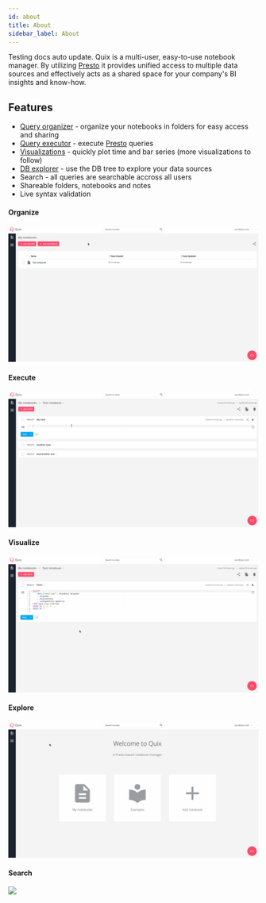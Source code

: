 ```yaml
---
id: about
title: About
sidebar_label: About
---
```


Testing docs auto update. Quix is a multi-user, easy-to-use notebook manager. By utilizing [Presto](https://github.com/prestosql/presto) it provides unified access to multiple data sources and effectively acts as a shared space for your company's BI insights and know-how.

## Features
- [Query organizer](#organize) - organize your notebooks in folders for easy access and sharing
- [Query executor](#execute) - execute [Presto](https://github.com/prestosql/presto) queries
- [Visualizations](#visualize) - quickly plot time and bar series (more visualizations to follow)
- [DB explorer](#explore) - use the DB tree to explore your data sources
- Search - all queries are searchable accross all users
- Shareable folders, notebooks and notes
- Live syntax validation


#### Organize
![](assets/management.gif)

#### Execute
![](assets/presto.gif)

#### Visualize
![](assets/chart.gif)

#### Explore
![](assets/db.gif)

#### Search
![](assets/search.gif)
